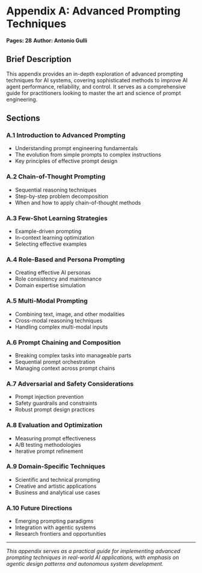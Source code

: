 # Appendix A: Advanced Prompting Techniques

**Pages: 28**
**Author: Antonio Gulli**

## Brief Description

This appendix provides an in-depth exploration of advanced prompting techniques for AI systems, covering sophisticated methods to improve AI agent performance, reliability, and control. It serves as a comprehensive guide for practitioners looking to master the art and science of prompt engineering.

## Sections

### A.1 Introduction to Advanced Prompting
- Understanding prompt engineering fundamentals
- The evolution from simple prompts to complex instructions
- Key principles of effective prompt design

### A.2 Chain-of-Thought Prompting
- Sequential reasoning techniques
- Step-by-step problem decomposition
- When and how to apply chain-of-thought methods

### A.3 Few-Shot Learning Strategies
- Example-driven prompting
- In-context learning optimization
- Selecting effective examples

### A.4 Role-Based and Persona Prompting
- Creating effective AI personas
- Role consistency and maintenance
- Domain expertise simulation

### A.5 Multi-Modal Prompting
- Combining text, image, and other modalities
- Cross-modal reasoning techniques
- Handling complex multi-modal inputs

### A.6 Prompt Chaining and Composition
- Breaking complex tasks into manageable parts
- Sequential prompt orchestration
- Managing context across prompt chains

### A.7 Adversarial and Safety Considerations
- Prompt injection prevention
- Safety guardrails and constraints
- Robust prompt design practices

### A.8 Evaluation and Optimization
- Measuring prompt effectiveness
- A/B testing methodologies
- Iterative prompt refinement

### A.9 Domain-Specific Techniques
- Scientific and technical prompting
- Creative and artistic applications
- Business and analytical use cases

### A.10 Future Directions
- Emerging prompting paradigms
- Integration with agentic systems
- Research frontiers and opportunities

---

*This appendix serves as a practical guide for implementing advanced prompting techniques in real-world AI applications, with emphasis on agentic design patterns and autonomous system development.*